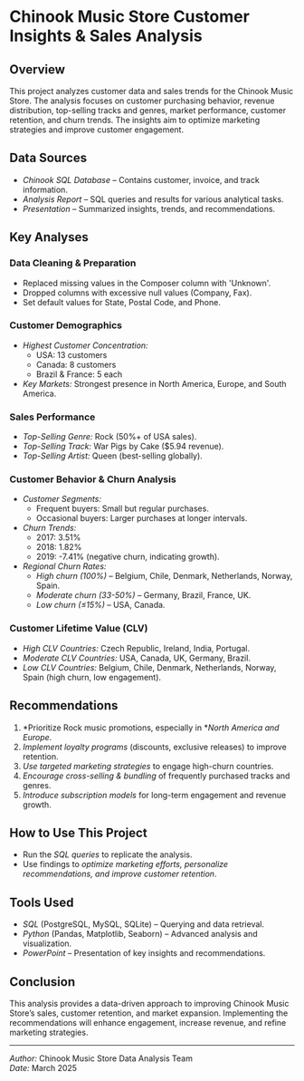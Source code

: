 # Chinook Music Store Customer Insights & Sales Analysis

## Overview
This project analyzes customer data and sales trends for the Chinook Music Store. The analysis focuses on customer purchasing behavior, revenue distribution, top-selling tracks and genres, market performance, customer retention, and churn trends. The insights aim to optimize marketing strategies and improve customer engagement.

## Data Sources
- *Chinook SQL Database* – Contains customer, invoice, and track information.
- *Analysis Report* – SQL queries and results for various analytical tasks.
- *Presentation* – Summarized insights, trends, and recommendations.

## Key Analyses

### Data Cleaning & Preparation
- Replaced missing values in the Composer column with 'Unknown'.
- Dropped columns with excessive null values (Company, Fax).
- Set default values for State, Postal Code, and Phone.

### Customer Demographics
- *Highest Customer Concentration:*  
  - USA: 13 customers  
  - Canada: 8 customers  
  - Brazil & France: 5 each  
- *Key Markets:* Strongest presence in North America, Europe, and South America.

### Sales Performance
- *Top-Selling Genre:* Rock (50%+ of USA sales).
- *Top-Selling Track:* War Pigs by Cake ($5.94 revenue).
- *Top-Selling Artist:* Queen (best-selling globally).

### Customer Behavior & Churn Analysis
- *Customer Segments:*  
  - Frequent buyers: Small but regular purchases.  
  - Occasional buyers: Larger purchases at longer intervals.  
- *Churn Trends:*  
  - 2017: 3.51%  
  - 2018: 1.82%  
  - 2019: -7.41% (negative churn, indicating growth).  
- *Regional Churn Rates:*  
  - *High churn (100%)* – Belgium, Chile, Denmark, Netherlands, Norway, Spain.  
  - *Moderate churn (33-50%)* – Germany, Brazil, France, UK.  
  - *Low churn (≤15%)* – USA, Canada.  

### Customer Lifetime Value (CLV)
- *High CLV Countries:* Czech Republic, Ireland, India, Portugal.
- *Moderate CLV Countries:* USA, Canada, UK, Germany, Brazil.
- *Low CLV Countries:* Belgium, Chile, Denmark, Netherlands, Norway, Spain (high churn, low engagement).

## Recommendations
1. *Prioritize Rock music promotions, especially in **North America and Europe*.
2. *Implement loyalty programs* (discounts, exclusive releases) to improve retention.
3. *Use targeted marketing strategies* to engage high-churn countries.
4. *Encourage cross-selling & bundling* of frequently purchased tracks and genres.
5. *Introduce subscription models* for long-term engagement and revenue growth.

## How to Use This Project
- Run the *SQL queries* to replicate the analysis.
- Use findings to *optimize marketing efforts, personalize recommendations, and improve customer retention*.

## Tools Used
- *SQL* (PostgreSQL, MySQL, SQLite) – Querying and data retrieval.
- *Python* (Pandas, Matplotlib, Seaborn) – Advanced analysis and visualization.
- *PowerPoint* – Presentation of key insights and recommendations.

## Conclusion
This analysis provides a data-driven approach to improving Chinook Music Store’s sales, customer retention, and market expansion. Implementing the recommendations will enhance engagement, increase revenue, and refine marketing strategies.

---

*Author:* Chinook Music Store Data Analysis Team  
*Date:* March 2025
